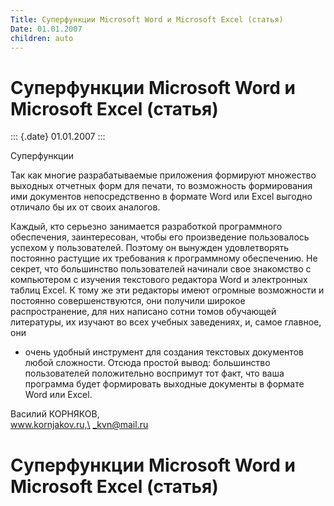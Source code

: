 ```yaml
---
Title: Суперфункции Microsoft Word и Microsoft Excel (статья)
Date: 01.01.2007
children: auto
---
```



Суперфункции Microsoft Word и Microsoft Excel (статья)
======================================================

::: {.date}
01.01.2007
:::

Суперфункции

Так как многие разрабатываемые приложения формируют множество выходных
отчетных форм для печати, то возможность формирования ими документов
непосредственно в формате Word или Excel выгодно отличало бы их от своих
аналогов.

Каждый, кто серьезно занимается разработкой программного обеспечения,
заинтересован, чтобы его произведение пользовалось успехом у
пользователей. Поэтому он вынужден удовлетворять постоянно растущие их
требования к программному обеспечению. Не секрет, что большинство
пользователей начинали свое знакомство с компьютером с изучения
текстового редактора Word и электронных таблиц Excel. К тому же эти
редакторы имеют огромные возможности и постоянно совершенствуются, они
получили широкое распространение, для них написано сотни томов обучающей
литературы, их изучают во всех учебных заведениях, и, самое главное, они
- очень удобный инструмент для создания текстовых документов любой
сложности. Отсюда простой вывод: большинство пользователей положительно
воспримут тот факт, что ваша программа будет формировать выходные
документы в формате Word или Excel.

Василий КОРНЯКОВ,\
www.kornjakov.ru,\
<_kvn@mail.ru>

Суперфункции Microsoft Word и Microsoft Excel (статья)
======================================================

<!-- TOC -->
